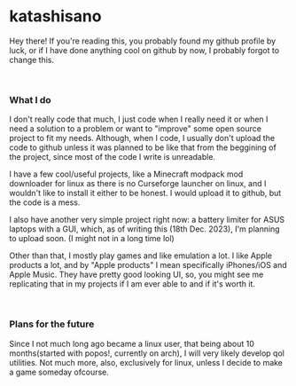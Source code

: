 # katashisano

Hey there! If you're reading this, you probably found my github profile by luck, or if I have done anything cool on github by now, I probably forgot to change this.

</br>

### What I do

I don't really code that much, I just code when I really need it or when I need a solution to a problem or want to "improve" some open source project to fit my needs. 
Although, when I code, I usually don't upload the code to github unless it was planned to be like that from the beggining of the project, since most of the code I write is unreadable.

I have a few cool/useful projects, like a Minecraft modpack mod downloader for linux as there is no Curseforge launcher on linux, and I wouldn't like to install it either to be honest. I would upload it to github, but the code is a mess.

I also have another very simple project right now: a battery limiter for ASUS laptops with a GUI, which, as of writing this (18th Dec. 2023), I'm planning to upload soon. (I might not in a long time lol)

Other than that, I mostly play games and like emulation a lot.
 I  like Apple products a lot, and by "Apple products" I mean specifically iPhones/iOS and Apple Music. They have pretty good looking UI, so, you might see me replicating that in my projects if I am ever able to and if it's worth it.

</br>

### Plans for the future

Since I not much long ago became a linux user, that being about 10 months(started with popos!, currently on arch), I will very likely develop qol utilities. Not much more, also, exclusively for linux, unless I decide to make a game someday ofcourse.

